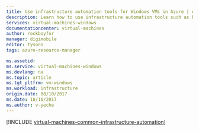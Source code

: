 ```yaml
---
title: Use infrastructure automation tools for Windows VMs in Azure | Azure
description: Learn how to use infrastructure automation tools such as PowerShell DSC, Ansible, Chef, Puppet, and Azure Automation to create and manage Windows virtual machines in Azure
services: virtual-machines-windows
documentationcenter: virtual-machines
author: rockboyfor
manager: digimobile
editor: tysonn
tags: azure-resource-manager

ms.assetid: 
ms.service: virtual-machines-windows
ms.devlang: na
ms.topic: article
ms.tgt_pltfrm: vm-windows
ms.workload: infrastructure
origin.date: 08/10/2017
ms.date: 10/16/2017
ms.author: v-yeche
---
```


[!INCLUDE [virtual-machines-common-infrastructure-automation](../../../includes/virtual-machines-common-infrastructure-automation.md)]